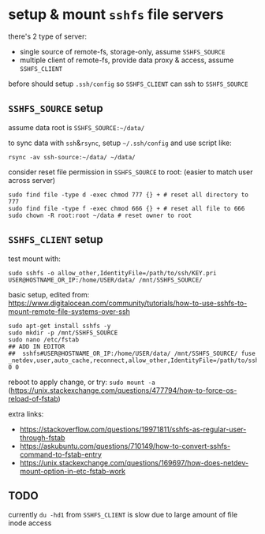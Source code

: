 # setup & mount `sshfs` file servers

there's 2 type of server:
- single source of remote-fs, storage-only, assume `SSHFS_SOURCE`
- multiple client of remote-fs, provide data proxy & access, assume `SSHFS_CLIENT`

before should setup `.ssh/config` so `SSHFS_CLIENT` can ssh to `SSHFS_SOURCE`


## `SSHFS_SOURCE` setup

assume data root is `SSHFS_SOURCE:~/data/`

to sync data with `ssh`&`rsync`, setup `~/.ssh/config` and use script like:
```shell script
rsync -av ssh-source:~/data/ ~/data/
```

consider reset file permission in `SSHFS_SOURCE` to root: (easier to match user across server)
```shell script
sudo find file -type d -exec chmod 777 {} + # reset all directory to 777
sudo find file -type f -exec chmod 666 {} + # reset all file to 666
sudo chown -R root:root ~/data # reset owner to root
```


## `SSHFS_CLIENT` setup

test mount with:
```shell script
sudo sshfs -o allow_other,IdentityFile=/path/to/ssh/KEY.pri USER@HOSTNAME_OR_IP:/home/USER/data/ /mnt/SSHFS_SOURCE/
```

basic setup, edited from: https://www.digitalocean.com/community/tutorials/how-to-use-sshfs-to-mount-remote-file-systems-over-ssh
```shell script
sudo apt-get install sshfs -y
sudo mkdir -p /mnt/SSHFS_SOURCE
sudo nano /etc/fstab
## ADD IN EDITOR
##  sshfs#USER@HOSTNAME_OR_IP:/home/USER/data/ /mnt/SSHFS_SOURCE/ fuse _netdev,user,auto_cache,reconnect,allow_other,IdentityFile=/path/to/ssh/KEY.pri 0 0
```
reboot to apply change, or try: `sudo mount -a` (https://unix.stackexchange.com/questions/477794/how-to-force-os-reload-of-fstab)

extra links:
- https://stackoverflow.com/questions/19971811/sshfs-as-regular-user-through-fstab
- https://askubuntu.com/questions/710149/how-to-convert-sshfs-command-to-fstab-entry
- https://unix.stackexchange.com/questions/169697/how-does-netdev-mount-option-in-etc-fstab-work


## TODO

currently `du -hd1` from `SSHFS_CLIENT` is slow due to large amount of file inode access
